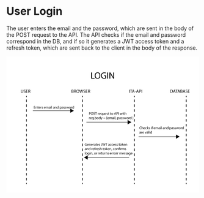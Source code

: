 # User Login

The user enters the email and the password, which are sent in the body of the POST request to the API.
The API checks if the email and password correspond in the DB, and if so it generates a JWT access token and a refresh token, which are sent back to the client in the body of the response.

![Drag Racing](../../static/img/login.png)

